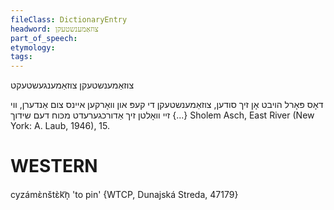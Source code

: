 ```yaml
---
fileClass: DictionaryEntry
headword: צוזאַמענשטעקן
part_of_speech: 
etymology: 
tags: 
---
```

צוזאַמענשטעקן
צוזאַמענגעשטעקט

  דאָס פּאָרל הױבט אָן זיך סודען, צוזאַמענשטעקן די קעפּ און װאָרקען אײנס צום אַנדערן, װי זײ װאָלטן זיך אַדורכגערעדט מכּוח דעם שידוך {...}
Sholem Asch, East River (New York: A. Laub, 1946), 15. 

WESTERN
========

cyzámɛ̀nštɛ̀k͡n̩ 'to pin' {WTCP, Dunajská Streda, 47179}